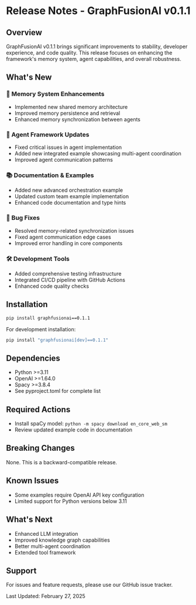 # Release Notes - GraphFusionAI v0.1.1

## Overview
GraphFusionAI v0.1.1 brings significant improvements to stability, developer experience, and code quality. This release focuses on enhancing the framework's memory system, agent capabilities, and overall robustness.

## What's New

### 🧠 Memory System Enhancements
- Implemented new shared memory architecture
- Improved memory persistence and retrieval
- Enhanced memory synchronization between agents

### 🤖 Agent Framework Updates
- Fixed critical issues in agent implementation
- Added new integrated example showcasing multi-agent coordination
- Improved agent communication patterns

### 📚 Documentation & Examples
- Added new advanced orchestration example
- Updated custom team example implementation
- Enhanced code documentation and type hints

### 🐛 Bug Fixes
- Resolved memory-related synchronization issues
- Fixed agent communication edge cases
- Improved error handling in core components

### 🛠️ Development Tools
- Added comprehensive testing infrastructure
- Integrated CI/CD pipeline with GitHub Actions
- Enhanced code quality checks

## Installation

```bash
pip install graphfusionai==0.1.1
```

For development installation:
```bash
pip install "graphfusionai[dev]==0.1.1"
```

## Dependencies
- Python >=3.11
- OpenAI >=1.64.0
- Spacy >=3.8.4
- See pyproject.toml for complete list

## Required Actions
- Install spaCy model: `python -m spacy download en_core_web_sm`
- Review updated example code in documentation

## Breaking Changes
None. This is a backward-compatible release.

## Known Issues
- Some examples require OpenAI API key configuration
- Limited support for Python versions below 3.11

## What's Next
- Enhanced LLM integration
- Improved knowledge graph capabilities
- Better multi-agent coordination
- Extended tool framework

## Support
For issues and feature requests, please use our GitHub issue tracker.

Last Updated: February 27, 2025
